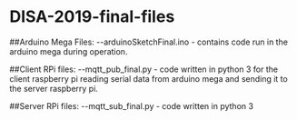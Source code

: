 # DISA-2019-final-files

##Arduino Mega Files:
  --arduinoSketchFinal.ino - contains code run in the arduino mega during operation.

##Client RPi files:
  --mqtt_pub_final.py - code written in python 3 for the client raspberry pi reading serial data from arduino mega and sending it
                        to the server raspberry pi.

##Server RPi files:
  --mqtt_sub_final.py - code written in python 3
